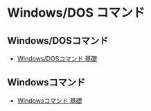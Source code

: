 # Windows/DOS コマンド

## Windows/DOSコマンド
- [Windows/DOSコマンド 基礎](dos-command01)

## Windowsコマンド
- [Windowsコマンド 基礎](windows-command01)